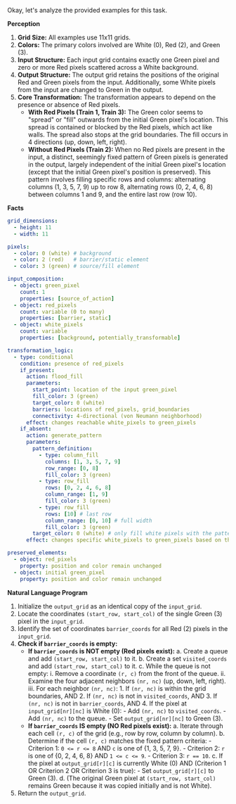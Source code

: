 Okay, let's analyze the provided examples for this task.

**Perception**

1.  **Grid Size:** All examples use 11x11 grids.
2.  **Colors:** The primary colors involved are White (0), Red (2), and Green (3).
3.  **Input Structure:** Each input grid contains exactly one Green pixel and zero or more Red pixels scattered across a White background.
4.  **Output Structure:** The output grid retains the positions of the original Red and Green pixels from the input. Additionally, some White pixels from the input are changed to Green in the output.
5.  **Core Transformation:** The transformation appears to depend on the presence or absence of Red pixels.
    *   **With Red Pixels (Train 1, Train 3):** The Green color seems to "spread" or "fill" outwards from the initial Green pixel's location. This spread is contained or blocked by the Red pixels, which act like walls. The spread also stops at the grid boundaries. The fill occurs in 4 directions (up, down, left, right).
    *   **Without Red Pixels (Train 2):** When no Red pixels are present in the input, a distinct, seemingly fixed pattern of Green pixels is generated in the output, largely independent of the initial Green pixel's location (except that the initial Green pixel's position is preserved). This pattern involves filling specific rows and columns: alternating columns (1, 3, 5, 7, 9) up to row 8, alternating rows (0, 2, 4, 6, 8) between columns 1 and 9, and the entire last row (row 10).

**Facts**


```yaml
grid_dimensions:
  - height: 11
  - width: 11

pixels:
  - color: 0 (white) # background
  - color: 2 (red)   # barrier/static element
  - color: 3 (green) # source/fill element

input_composition:
  - object: green_pixel
    count: 1
    properties: [source_of_action]
  - object: red_pixels
    count: variable (0 to many)
    properties: [barrier, static]
  - object: white_pixels
    count: variable
    properties: [background, potentially_transformable]

transformation_logic:
  - type: conditional
    condition: presence of red_pixels
    if_present:
      action: flood_fill
      parameters:
        start_point: location of the input green_pixel
        fill_color: 3 (green)
        target_color: 0 (white)
        barriers: locations of red_pixels, grid_boundaries
        connectivity: 4-directional (von Neumann neighborhood)
      effect: changes reachable white_pixels to green_pixels
    if_absent:
      action: generate_pattern
      parameters:
        pattern_definition:
          - type: column_fill
            columns: [1, 3, 5, 7, 9]
            row_range: [0, 8]
            fill_color: 3 (green)
          - type: row_fill
            rows: [0, 2, 4, 6, 8]
            column_range: [1, 9]
            fill_color: 3 (green)
          - type: row_fill
            rows: [10] # last row
            column_range: [0, 10] # full width
            fill_color: 3 (green)
        target_color: 0 (white) # only fill white pixels with the pattern
      effect: changes specific white_pixels to green_pixels based on the fixed pattern

preserved_elements:
  - object: red_pixels
    property: position and color remain unchanged
  - object: initial green_pixel
    property: position and color remain unchanged
```


**Natural Language Program**

1.  Initialize the `output_grid` as an identical copy of the `input_grid`.
2.  Locate the coordinates `(start_row, start_col)` of the single Green (3) pixel in the `input_grid`.
3.  Identify the set of coordinates `barrier_coords` for all Red (2) pixels in the `input_grid`.
4.  **Check if `barrier_coords` is empty:**
    *   **If `barrier_coords` is NOT empty (Red pixels exist):**
        a.  Create a queue and add `(start_row, start_col)` to it.
        b.  Create a set `visited_coords` and add `(start_row, start_col)` to it.
        c.  While the queue is not empty:
            i.  Remove a coordinate `(r, c)` from the front of the queue.
            ii. Examine the four adjacent neighbors `(nr, nc)` (up, down, left, right).
            iii. For each neighbor `(nr, nc)`:
                1. If `(nr, nc)` is within the grid boundaries, AND
                2. If `(nr, nc)` is not in `visited_coords`, AND
                3. If `(nr, nc)` is not in `barrier_coords`, AND
                4. If the pixel at `input_grid[nr][nc]` is White (0):
                    - Add `(nr, nc)` to `visited_coords`.
                    - Add `(nr, nc)` to the queue.
                    - Set `output_grid[nr][nc]` to Green (3).
    *   **If `barrier_coords` IS empty (NO Red pixels exist):**
        a.  Iterate through each cell `(r, c)` of the grid (e.g., row by row, column by column).
        b.  Determine if the cell `(r, c)` matches the fixed pattern criteria:
            - Criterion 1: `0 <= r <= 8` AND `c` is one of {1, 3, 5, 7, 9}.
            - Criterion 2: `r` is one of {0, 2, 4, 6, 8} AND `1 <= c <= 9`.
            - Criterion 3: `r == 10`.
        c.  If the pixel at `output_grid[r][c]` is currently White (0) AND (Criterion 1 OR Criterion 2 OR Criterion 3 is true):
            - Set `output_grid[r][c]` to Green (3).
        d.  (The original Green pixel at `(start_row, start_col)` remains Green because it was copied initially and is not White).
5.  Return the `output_grid`.